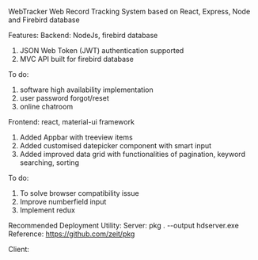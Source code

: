 WebTracker
Web Record Tracking System based on React, Express, Node and Firebird database

Features:
Backend:
NodeJs, firebird database
1) JSON Web Token (JWT) authentication supported
2) MVC API built for firebird database

To do:
1) software high availability implementation
2) user password forgot/reset
3) online chatroom

Frontend: 
react, material-ui framework 
1) Added Appbar with treeview items
2) Added customised datepicker component with smart input
3) Added improved data grid with functionalities of pagination, keyword searching, sorting

To do:
1) To solve browser compatibility issue
2) Improve numberfield input
3) Implement redux

Recommended Deployment Utility:
Server:
pkg . --output hdserver.exe 
Reference: https://github.com/zeit/pkg

Client: 
 


